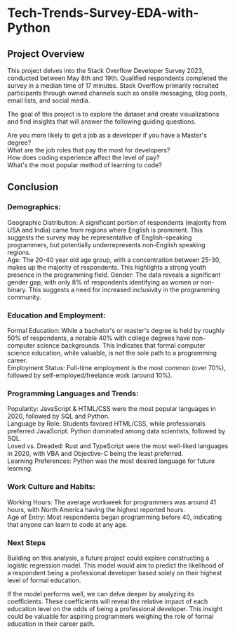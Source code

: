 # Tech-Trends-Survey-EDA-with-Python

## Project Overview
This project delves into the Stack Overflow Developer Survey 2023, conducted between May 8th and 19th.  Qualified respondents completed the survey in a median time of 17 minutes.  Stack Overflow primarily recruited participants through owned channels such as onsite messaging, blog posts, email lists, and social media.

The goal of this project is to explore the dataset and create visualizations and find insights that will answer the following guiding questions.

Are you more likely to get a job as a developer if you have a Master's degree?</br>
What are the job roles that pay the most for developers?</br>
How does coding experience affect the level of pay?</br>
What's the most popular method of learning to code?

## Conclusion 
### Demographics:

Geographic Distribution: A significant portion of respondents (majority from USA and India) came from regions where English is prominent. This suggests the survey may be representative of English-speaking programmers, but potentially underrepresents non-English speaking regions.</br>
Age: The 20-40 year old age group, with a concentration between 25-30, makes up the majority of respondents. This highlights a strong youth presence in the programming field.
Gender: The data reveals a significant gender gap, with only 8% of respondents identifying as women or non-binary. This suggests a need for increased inclusivity in the programming community.

### Education and Employment:

Formal Education: While a bachelor's or master's degree is held by roughly 50% of respondents, a notable 40% with college degrees have non-computer science backgrounds. This indicates that formal computer science education, while valuable, is not the sole path to a programming career.</br>
Employment Status: Full-time employment is the most common (over 70%), followed by self-employed/freelance work (around 10%).

### Programming Languages and Trends:

Popularity: JavaScript & HTML/CSS were the most popular languages in 2020, followed by SQL and Python.</br>
Language by Role: Students favored HTML/CSS, while professionals preferred JavaScript. Python dominated among data scientists, followed by SQL.</br>
Loved vs. Dreaded: Rust and TypeScript were the most well-liked languages in 2020, with VBA and Objective-C being the least preferred.</br>
Learning Preferences: Python was the most desired language for future learning.

### Work Culture and Habits:

Working Hours: The average workweek for programmers was around 41 hours, with North America having the highest reported hours.</br>
Age of Entry: Most respondents began programming before 40, indicating that anyone can learn to code at any age.

### Next Steps
Building on this analysis, a future project could explore constructing a logistic regression model. This model would aim to predict the likelihood of a respondent being a professional developer based solely on their highest level of formal education.

If the model performs well, we can delve deeper by analyzing its coefficients. These coefficients will reveal the relative impact of each education level on the odds of being a professional developer. This insight could be valuable for aspiring programmers weighing the role of formal education in their career path.
